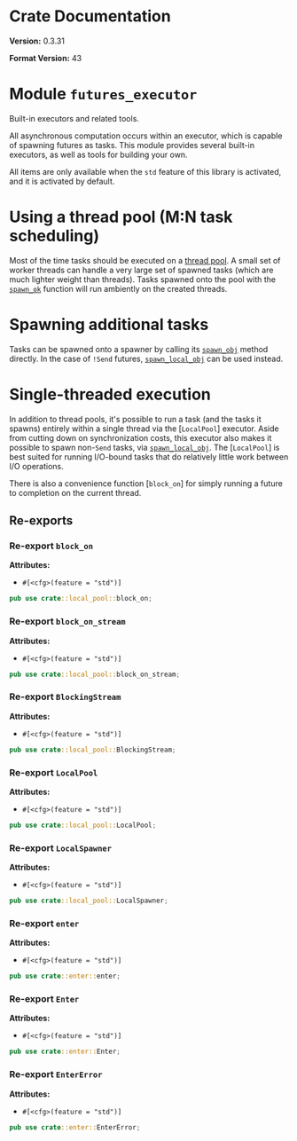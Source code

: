 # Crate Documentation

**Version:** 0.3.31

**Format Version:** 43

# Module `futures_executor`

Built-in executors and related tools.

All asynchronous computation occurs within an executor, which is
capable of spawning futures as tasks. This module provides several
built-in executors, as well as tools for building your own.

All items are only available when the `std` feature of this
library is activated, and it is activated by default.

# Using a thread pool (M:N task scheduling)

Most of the time tasks should be executed on a [thread pool](ThreadPool).
A small set of worker threads can handle a very large set of spawned tasks
(which are much lighter weight than threads). Tasks spawned onto the pool
with the [`spawn_ok`](ThreadPool::spawn_ok) function will run ambiently on
the created threads.

# Spawning additional tasks

Tasks can be spawned onto a spawner by calling its [`spawn_obj`] method
directly. In the case of `!Send` futures, [`spawn_local_obj`] can be used
instead.

# Single-threaded execution

In addition to thread pools, it's possible to run a task (and the tasks
it spawns) entirely within a single thread via the [`LocalPool`] executor.
Aside from cutting down on synchronization costs, this executor also makes
it possible to spawn non-`Send` tasks, via [`spawn_local_obj`]. The
[`LocalPool`] is best suited for running I/O-bound tasks that do relatively
little work between I/O operations.

There is also a convenience function [`block_on`] for simply running a
future to completion on the current thread.

[`spawn_obj`]: https://docs.rs/futures/0.3/futures/task/trait.Spawn.html#tymethod.spawn_obj
[`spawn_local_obj`]: https://docs.rs/futures/0.3/futures/task/trait.LocalSpawn.html#tymethod.spawn_local_obj

## Re-exports

### Re-export `block_on`

**Attributes:**

- `#[<cfg>(feature = "std")]`

```rust
pub use crate::local_pool::block_on;
```

### Re-export `block_on_stream`

**Attributes:**

- `#[<cfg>(feature = "std")]`

```rust
pub use crate::local_pool::block_on_stream;
```

### Re-export `BlockingStream`

**Attributes:**

- `#[<cfg>(feature = "std")]`

```rust
pub use crate::local_pool::BlockingStream;
```

### Re-export `LocalPool`

**Attributes:**

- `#[<cfg>(feature = "std")]`

```rust
pub use crate::local_pool::LocalPool;
```

### Re-export `LocalSpawner`

**Attributes:**

- `#[<cfg>(feature = "std")]`

```rust
pub use crate::local_pool::LocalSpawner;
```

### Re-export `enter`

**Attributes:**

- `#[<cfg>(feature = "std")]`

```rust
pub use crate::enter::enter;
```

### Re-export `Enter`

**Attributes:**

- `#[<cfg>(feature = "std")]`

```rust
pub use crate::enter::Enter;
```

### Re-export `EnterError`

**Attributes:**

- `#[<cfg>(feature = "std")]`

```rust
pub use crate::enter::EnterError;
```

